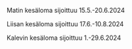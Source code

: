 Matin kesäloma sijoittuu 15.5.-20.6.2024

Liisan kesäloma sijoittuu 17.6.-10.8.2024

Kalevin kesäloma sijoittuu 1.-29.6.2024
